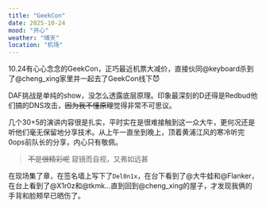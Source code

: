 ```yaml
---
title: "GeekCon"
date: 2025-10-24
mood: "开心"
weather: "晴天"
location: "机场"
---
```


10.24有心心念念的GeekCon，正巧最近机票大减价，直接伙同@keyboard杀到了@cheng_xing家里并一起去了GeekCon线下😈

DAF挑战是单纯的show，没怎么透露底层原理。印象最深刻的D还得是Redbud他们搞的DNS攻击，~~因为我不懂原理~~觉得非常不可思议。

几个30+5的演讲内容很是扎实，平时实在是很难接触到这一众大牛，更何况还是听他们毫无保留地分享技术。从上午一直坐到晚上，顶着黄浦江风的寒冷听完0ops前队长的分享，内心只有敬佩。

> ~~不是很精彩呢~~
> 窥镜而自视，又弗如远甚

在现场集了章，在签名墙上写下了`Del0n1x`，在台下看到了@大牛蛙和@Flanker，在台上看到了@X1r0z和@tkmk...直到回到@cheng_xing的屋子，才发现我俩的手背和脸颊早已晒伤了。